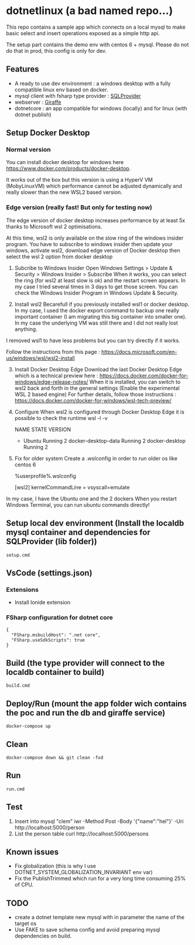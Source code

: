 # dotnetlinux (a bad named repo...)

This repo contains a sample app which connects on a local mysql to make basic select and insert operations exposed as a simple http api.

The setup part contains the demo env with centos 6 + mysql. Please do not do that in prod, this config is only for dev.

## Features
 - A ready to use dev environment : a windows desktop with a fully compatible linux env based on docker.
 - mysql client with fsharp type provider : [SQLProvider](https://github.com/fsprojects/SQLProvider/tree/master/tests/SqlProvider.Core.Tests/MySql)
 - webserver : [Giraffe](https://github.com/giraffe-fsharp/Giraffe)
 - dotnetcore : an app compatible for windows (locally) and for linux (with dotnet publish)
 
## Setup Docker Desktop
### Normal version

You can install docker desktop for windows here https://www.docker.com/products/docker-desktop.

It works out of the box but this version is using a HyperV VM (MobyLinuxVM) which performance cannot be adjusted dynamically and really slower than the new WSL2 based version.

### Edge version (really fast! But only for testing now)
The edge version of docker desktop increases performance by at least 5x thanks to Microsoft wsl 2 optimisations.

At this time, wsl2 is only available on the slow ring of the windows insider program. You have to subscribe to windows insider then update your windows, activate wsl2, download edge version of Docker desktop then select the wsl 2 option from docker desktop

1. Subcribe to Windows Insider
Open Windows Settings > Update & Security > Windows Insider > Subscribe
When it works, you can select the ring (for wsl2 at least slow is ok) and the restart screen appears. In my case I tried several times in 3 days to get those screen.
You can check the Windows Insider Program in Windows Update & Security.

2. Install wsl2
Becarefull if you previously installed wsl1 or docker desktop. In my case, I used the docker export command to backup one really important container (I am migrating this big container into smaller one). In my case the underlying VM was still there and I did not really lost anything.

I removed wsl1 to have less problems but you can try directly if it works.

Follow the instructions from this page : https://docs.microsoft.com/en-us/windows/wsl/wsl2-install

3. Install Docker Desktop Edge
Download the last Docker Desktop Edge which is a technical preview here : https://docs.docker.com/docker-for-windows/edge-release-notes/
When it is installed, you can switch to wsl2 back and forth in the general settings (Enable the experimental WSL 2 based engine)
For further details, follow those instructions : https://docs.docker.com/docker-for-windows/wsl-tech-preview/

4. Configure
When wsl2 is configured through Docker Desktop Edge it is possible to check the runtime 
    wsl -l -v

      NAME                   STATE           VERSION
    * Ubuntu                 Running         2
      docker-desktop-data    Running         2
      docker-desktop         Running         2

5. Fix for older system
Create a .wslconfig in order to run older os like centos 6

   %userprofile%\.wslconfig

   [wsl2]
   kernelCommandLine = vsyscall=emulate

In my case, I have the Ubuntu one and the 2 dockers
When you restart Windows Terminal, you can run ubuntu commands directly!

## Setup local dev environment (Install the localdb mysql container and dependencies for SQLProvider (lib folder))
    setup.cmd

## VsCode (settings.json)
### Extensions
 - Install Ionide extension 
### FSharp configuration for dotnet core
    {
      "FSharp.msbuildHost": ".net core",
      "FSharp.useSdkScripts": true
    }

## Build (the type provider will connect to the localdb container to build)
    build.cmd
  
## Deploy/Run (mount the app folder wich contains the poc and run the db and giraffe service)
    docker-compose up
  
## Clean
    docker-compose down && git clean -fxd

## Run
    run.cmd

## Test
1. Insert into mysql "clem"
    iwr -Method Post -Body '{"name":"hel"}' -Uri http://localhost:5000/person
2. List the person table
    curl http://localhost:5000/persons

## Known issues
- Fix globalization (this is why I use DOTNET_SYSTEM_GLOBALIZATION_INVARIANT env var)
- Fix the PublishTrimmed which run for a very long time consuming 25% of CPU. 

## TODO
- create a dotnet template new mysql with in parameter the name of the target os
- Use FAKE to save schema config and avoid preparing mysql dependencies on build.